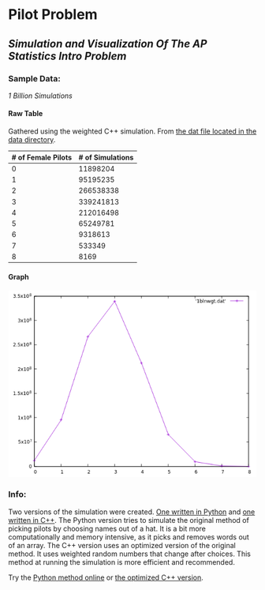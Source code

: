 # Pilot Problem
## *Simulation and Visualization Of The AP Statistics Intro Problem*



### Sample Data:

*1 Billion Simulations*

#### Raw Table
Gathered using the weighted C++ simulation. From [the dat file located in the data directory](https://github.com/drewrip/PilotProblem/blob/master/data/1blnwgt.dat).

| # of Female Pilots | # of Simulations |
|--------------------|------------------|
| 0                  | 11898204         |
| 1                  | 95195235         |
| 2                  | 266538338        |
| 3                  | 339241813        |
| 4                  | 212016498        |
| 5                  | 65249781         |
| 6                  | 9318613          |
| 7                  | 533349           |
| 8                  | 8169             |


#### Graph

![](data/1blnwgt.png)


### Info:

Two versions of the simulation were created. [One written in Python](simplepilots.py) and [one written in C++](weightedpilots.cpp). The Python version tries to simulate the original method of picking pilots by choosing names out of a hat. It is a bit more computationally and memory intensive, as it picks and removes words out of an array. The C++ version uses an optimized version of the original method. It uses weighted random numbers that change after choices. This method at running the simulation is more efficient and recommended. 

Try the [Python method online](https://repl.it/repls/TealDarkcyanApplicationprogrammer) or [the optimized C++ version](https://repl.it/repls/ResponsibleWrathfulLicense).
